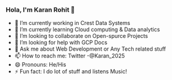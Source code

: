 ### Hola, I'm Karan Rohit 👋

- 🔭 I’m currently working in Crest Data Systems
- 🌱 I’m currently learning Cloud computing & Data analytics
- 👯 I’m looking to collaborate on Open-spurce Projects
- 🤔 I’m looking for help with GCP Docs
- 💬 Ask me about Web Development or Any Tech related stuff
- 📫 How to reach me: Twitter -@Karan_2025
- 😄 Pronouns: He/His
- ⚡ Fun fact: I do lot of stuff and listens Music!

